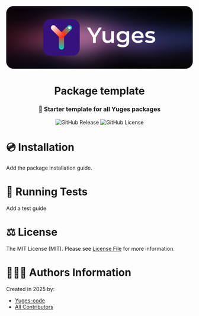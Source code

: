 <div align="center">
    <img src="https://raw.githubusercontent.com/yuges-code/package-template/master/assets/logo.png">
</div>

<div align="center">
    <h1>Package template</h1>
</div>

<div align="center">
    <h3>🚀 Starter template for all Yuges packages</h3>
</div>

<div align="center">
    <img alt="GitHub Release" src="https://img.shields.io/github/v/release/yuges-code/package-template">
    <img alt="GitHub License" src="https://img.shields.io/github/license/yuges-code/package-template">
</div>

# 💿 Installation

Add the package installation guide.

# 🧪 Running Tests

Add a test guide

# ⚖️ License

The MIT License (MIT). Please see [License File](LICENSE.md) for more information.

# 🙆🏼‍♂️ Authors Information

Created in 2025 by:

- [Yuges-code](https://github.com/yuges-code)
- [All Contributors](../../contributors)
